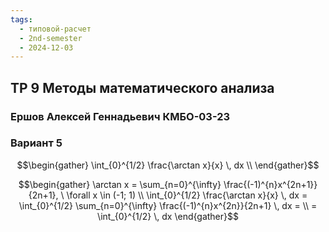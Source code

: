```yaml
---
tags:
  - типовой-расчет
  - 2nd-semester
  - 2024-12-03
---
```


## ТР 9 Методы математического анализа

### Ершов Алексей Геннадьевич КМБО-03-23

### Вариант 5

$$\begin{gather}
\int_{0}^{1/2} \frac{\arctan x}{x} \, dx \\
\end{gather}$$

$$\begin{gather}
\arctan x = \sum_{n=0}^{\infty} \frac{(-1)^{n}x^{2n+1}}{2n+1}, \ \forall x \in (-1; 1) \\
\int_{0}^{1/2} \frac{\arctan x}{x} \, dx = \int_{0}^{1/2} \sum_{n=0}^{\infty} \frac{(-1)^{n}x^{2n}}{2n+1} \, dx = \\
= \int_{0}^{1/2}  \, dx 
\end{gather}$$
